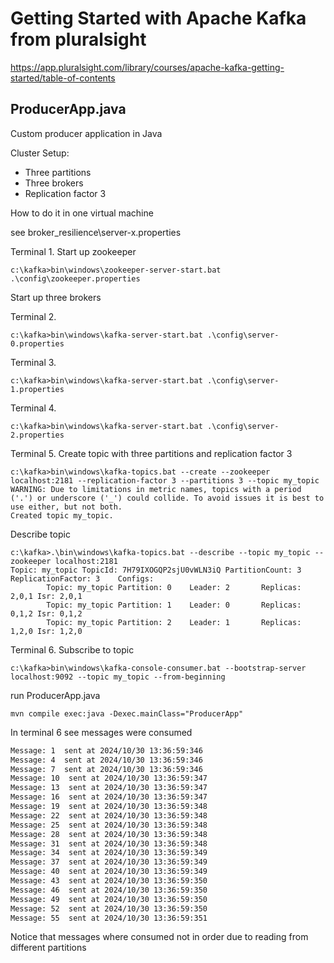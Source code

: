 # Getting Started with Apache Kafka from pluralsight
https://app.pluralsight.com/library/courses/apache-kafka-getting-started/table-of-contents

## ProducerApp.java
Custom producer application in Java

Cluster Setup:
 - Three partitions
 - Three brokers
 - Replication factor 3

How to do it in one virtual machine

see broker_resilience\server-x.properties

Terminal 1. Start up zookeeper
```shell
c:\kafka>bin\windows\zookeeper-server-start.bat .\config\zookeeper.properties
```

Start up three brokers

Terminal 2.
```shell
c:\kafka>bin\windows\kafka-server-start.bat .\config\server-0.properties
```

Terminal 3.
```shell
c:\kafka>bin\windows\kafka-server-start.bat .\config\server-1.properties
```

Terminal 4.
```shell
c:\kafka>bin\windows\kafka-server-start.bat .\config\server-2.properties
```

Terminal 5.
Create topic with three partitions and replication factor 3
```shell
c:\kafka>bin\windows\kafka-topics.bat --create --zookeeper localhost:2181 --replication-factor 3 --partitions 3 --topic my_topic
WARNING: Due to limitations in metric names, topics with a period ('.') or underscore ('_') could collide. To avoid issues it is best to use either, but not both.
Created topic my_topic.
```

Describe topic
```shell
c:\kafka>.\bin\windows\kafka-topics.bat --describe --topic my_topic --zookeeper localhost:2181
Topic: my_topic TopicId: 7H79IXOGQP2sjU0vWLN3iQ PartitionCount: 3       ReplicationFactor: 3    Configs:
        Topic: my_topic Partition: 0    Leader: 2       Replicas: 2,0,1 Isr: 2,0,1
        Topic: my_topic Partition: 1    Leader: 0       Replicas: 0,1,2 Isr: 0,1,2
        Topic: my_topic Partition: 2    Leader: 1       Replicas: 1,2,0 Isr: 1,2,0
```

Terminal 6.
Subscribe to topic
```shell
c:\kafka>bin\windows\kafka-console-consumer.bat --bootstrap-server localhost:9092 --topic my_topic --from-beginning
```

run ProducerApp.java
```shell
mvn compile exec:java -Dexec.mainClass="ProducerApp"
```

In terminal 6 see messages were consumed
```txt
Message: 1  sent at 2024/10/30 13:36:59:346
Message: 4  sent at 2024/10/30 13:36:59:346
Message: 7  sent at 2024/10/30 13:36:59:346
Message: 10  sent at 2024/10/30 13:36:59:347
Message: 13  sent at 2024/10/30 13:36:59:347
Message: 16  sent at 2024/10/30 13:36:59:347
Message: 19  sent at 2024/10/30 13:36:59:348
Message: 22  sent at 2024/10/30 13:36:59:348
Message: 25  sent at 2024/10/30 13:36:59:348
Message: 28  sent at 2024/10/30 13:36:59:348
Message: 31  sent at 2024/10/30 13:36:59:348
Message: 34  sent at 2024/10/30 13:36:59:349
Message: 37  sent at 2024/10/30 13:36:59:349
Message: 40  sent at 2024/10/30 13:36:59:349
Message: 43  sent at 2024/10/30 13:36:59:350
Message: 46  sent at 2024/10/30 13:36:59:350
Message: 49  sent at 2024/10/30 13:36:59:350
Message: 52  sent at 2024/10/30 13:36:59:350
Message: 55  sent at 2024/10/30 13:36:59:351
```
Notice that messages where consumed not in order due to reading from different partitions

